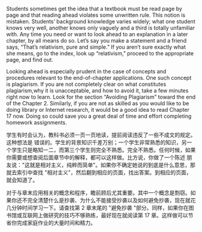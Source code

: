 Students sometimes get the idea that a textbook must be read page by page and that reading ahead violates some unwritten rule. This notion is
mistaken. Students’ background knowledge varies widely; what one student knows very well, another knows only vaguely and a third is totally
unfamiliar with. Any time you need or want to look ahead to an explanation in a later chapter, by all means do so. Let’s say you make a statement
and a friend says, “That’s relativism, pure and simple.” If you aren’t sure exactly what she means, go to the index, look up “relativism,” proceed to
the appropriate page, and find out.

Looking ahead is especially prudent in the case of concepts and procedures relevant to the end-of-chapter applications. One such concept is
plagiarism. If you are not completely clear on what constitutes plagiarism,why it is unacceptable, and how to avoid it, take a few minutes right now to learn. Look for the section “Avoiding Plagiarism” toward the end of the Chapter 2. Similarly, if you are not as skilled as you would like to be doing library or Internet research, it would be a good idea to read Chapter 17 now. Doing so could save you a great deal of time and effort completing homework assignments.







学生有时会认为，教科书必须一页一页地读，提前阅读违反了一些不成文的规定。这种想法是 错误的。学生的背景知识千差万别；一个学生非常熟悉的知识，另一个学生只是略知一二，而第三个学生则完全不熟悉。完全不熟悉。任何时候，如果你需要或想查阅后面章节中的解释，都可以这样做。比方说，你做了一个陈述 朋友说："这就是相对主义，纯粹而简单"。如果你不确定她说的到底是什么意思，那就去索引中查找 "相对主义"，然后翻到相应的页面，找出答案。到相应的页面，就会知道了。

对于与章末应用相关的概念和程序，瞻前顾后尤其重要。其中一个概念是剽窃。如果你还不完全清楚什么是抄袭、为什么不能接受抄袭以及如何避免抄袭，现在就花几分钟时间学习一下。请查找第 2 章末尾的 "避免抄袭 "部分。同样，如果你在图书馆或互联网上做研究的技巧不够熟练，最好现在就阅读第 17 章。这样做可以节省你完成家庭作业的大量时间和精力。
